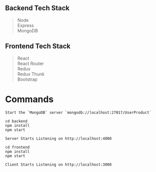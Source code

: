## Backend Tech Stack
> Node  
> Express  
> MongoDB  


## Frontend Tech Stack
> React  
> React Router  
> Redux  
> Redux Thunk  
> Bootstrap


# Commands
```
Start the `MongoDB` server `mongodb://localhost:27017/UserProduct`

cd backend
npm install
npm start

Server Starts Listening on http://localhost:4000

cd frontend
npm install
npm start

Client Starts Listening on http://localhost:3000
